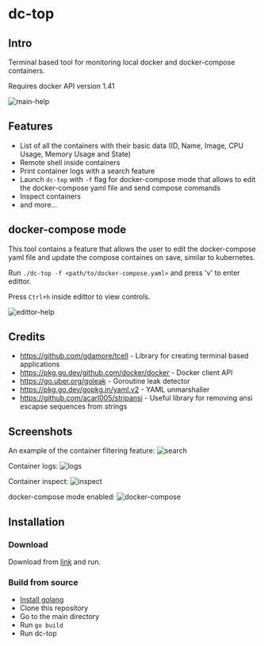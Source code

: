 # dc-top

## Intro
Terminal based tool for monitoring local docker and docker-compose containers.

Requires docker API version 1.41

![main-help](https://user-images.githubusercontent.com/44703928/165945935-679c50d0-669f-451c-afcc-d604b556adc1.png)

## Features

* List of all the containers with their basic data (ID, Name, Image, CPU Usage, Memory Usage and State)
* Remote shell inside containers
* Print container logs with a search feature
* Launch `dc-top` with `-f` flag for docker-compose mode that allows to edit the docker-compose yaml file and send compose commands
* Inspect containers
* and more...

## docker-compose mode
This tool contains a feature that allows the user to edit the docker-compose yaml file and update the compose containes on save, similar to kubernetes.

Run `./dc-top -f <path/to/docker-compose.yaml>` and press 'v' to enter edittor.

Press `Ctrl+h` inside edittor to view controls.

![edittor-help](https://user-images.githubusercontent.com/44703928/165941771-1a742e34-d093-4db0-838c-3e1c16e1e0b1.png)

## Credits
* https://github.com/gdamore/tcell - Library for creating terminal based applications
* https://pkg.go.dev/github.com/docker/docker - Docker client API
* https://go.uber.org/goleak - Goroutine leak detector
* https://pkg.go.dev/gopkg.in/yaml.v2 - YAML unmarshaller
* https://github.com/acarl005/stripansi - Useful library for removing ansi escapse sequences from strings

## Screenshots

An example of the container filtering feature:
![search](https://user-images.githubusercontent.com/44703928/165943008-927c78de-2aea-42d6-99df-a80c5754781c.png)

Container logs:
![logs](https://user-images.githubusercontent.com/44703928/165942597-a869de45-a6fe-4f60-a6f1-b750a04bf591.png)

Container inspect:
![inspect](https://user-images.githubusercontent.com/44703928/165942593-30b755cd-d415-4776-b66a-dad1244f5eb1.png)

docker-compose mode enabled:
![docker-compose](https://user-images.githubusercontent.com/44703928/165942589-2a2b917c-1607-4eeb-893c-58882254ff9b.png)

## Installation

### Download
Download from [link](https://drive.google.com/file/d/1lF1cELPbanzksgalB5KJslAvblR9EMuo) and run.

### Build from source
* [Install golang](https://go.dev/doc/install)
* Clone this repository
* Go to the main directory
* Run `go build`
* Run dc-top

